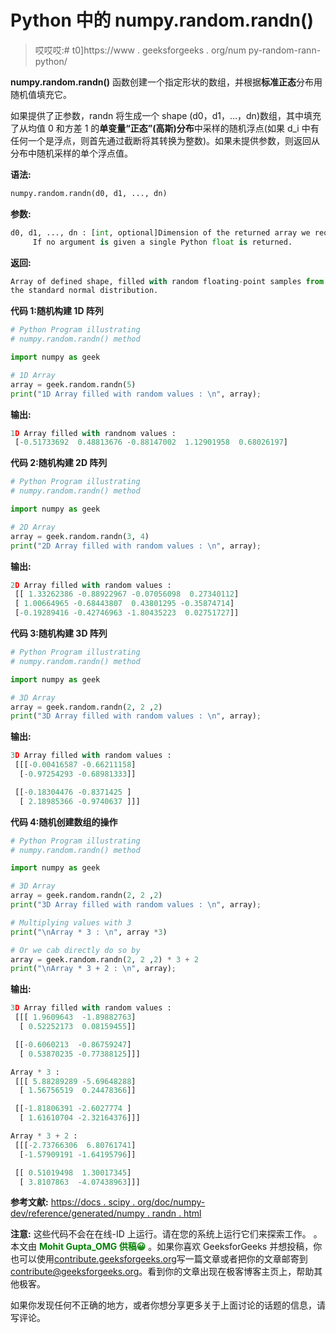 # Python 中的 numpy.random.randn()

> 哎哎哎:# t0]https://www . geeksforgeeks . org/num py-random-rann-python/

**numpy.random.randn()** 函数创建一个指定形状的数组，并根据**标准正态**分布用随机值填充它。

如果提供了正参数，randn 将生成一个 shape (d0，d1，…，dn)数组，其中填充了从均值 0 和方差 1 的**单变量“正态”(高斯)分布**中采样的随机浮点(如果 d_i 中有任何一个是浮点，则首先通过截断将其转换为整数)。如果未提供参数，则返回从分布中随机采样的单个浮点值。

**语法:**

```py
numpy.random.randn(d0, d1, ..., dn)
```

**参数:**

```py
d0, d1, ..., dn : [int, optional]Dimension of the returned array we require, 
     If no argument is given a single Python float is returned.

```

**返回:**

```py
Array of defined shape, filled with random floating-point samples from 
the standard normal distribution.

```

**代码 1:随机构建 1D 阵列**

```py
# Python Program illustrating
# numpy.random.randn() method

import numpy as geek

# 1D Array
array = geek.random.randn(5)
print("1D Array filled with random values : \n", array);
```

**输出:**

```py
1D Array filled with randnom values : 
 [-0.51733692  0.48813676 -0.88147002  1.12901958  0.68026197]

```

**代码 2:随机构建 2D 阵列**

```py
# Python Program illustrating
# numpy.random.randn() method

import numpy as geek

# 2D Array   
array = geek.random.randn(3, 4)
print("2D Array filled with random values : \n", array);
```

**输出:**

```py
2D Array filled with random values : 
 [[ 1.33262386 -0.88922967 -0.07056098  0.27340112]
 [ 1.00664965 -0.68443807  0.43801295 -0.35874714]
 [-0.19289416 -0.42746963 -1.80435223  0.02751727]]

```

**代码 3:随机构建 3D 阵列**

```py
# Python Program illustrating
# numpy.random.randn() method

import numpy as geek

# 3D Array     
array = geek.random.randn(2, 2 ,2)
print("3D Array filled with random values : \n", array);
```

**输出:**

```py
3D Array filled with random values : 
 [[[-0.00416587 -0.66211158]
  [-0.97254293 -0.68981333]]

 [[-0.18304476 -0.8371425 ]
  [ 2.18985366 -0.9740637 ]]]

```

 **代码 4:随机创建数组的操作**

```py
# Python Program illustrating
# numpy.random.randn() method

import numpy as geek

# 3D Array     
array = geek.random.randn(2, 2 ,2)
print("3D Array filled with random values : \n", array);

# Multiplying values with 3
print("\nArray * 3 : \n", array *3)

# Or we cab directly do so by 
array = geek.random.randn(2, 2 ,2) * 3 + 2
print("\nArray * 3 + 2 : \n", array);
```

**输出:**

```py
3D Array filled with random values : 
 [[[ 1.9609643  -1.89882763]
  [ 0.52252173  0.08159455]]

 [[-0.6060213  -0.86759247]
  [ 0.53870235 -0.77388125]]]

Array * 3 : 
 [[[ 5.88289289 -5.69648288]
  [ 1.56756519  0.24478366]]

 [[-1.81806391 -2.6027774 ]
  [ 1.61610704 -2.32164376]]]

Array * 3 + 2 : 
 [[[-2.73766306  6.80761741]
  [-1.57909191 -1.64195796]]

 [[ 0.51019498  1.30017345]
  [ 3.8107863  -4.07438963]]]
```

**参考文献:**
[https://docs . scipy . org/doc/numpy-dev/reference/generated/numpy . randn . html](https://docs.scipy.org/doc/numpy-dev/reference/generated/numpy.random.randn.html)

**注意:**
这些代码不会在在线-ID 上运行。请在您的系统上运行它们来探索工作。
。
本文由 <font color="green">**Mohit Gupta_OMG 供稿😀**</font> 。如果你喜欢 GeeksforGeeks 并想投稿，你也可以使用[contribute.geeksforgeeks.org](http://www.contribute.geeksforgeeks.org)写一篇文章或者把你的文章邮寄到 contribute@geeksforgeeks.org。看到你的文章出现在极客博客主页上，帮助其他极客。

如果你发现任何不正确的地方，或者你想分享更多关于上面讨论的话题的信息，请写评论。